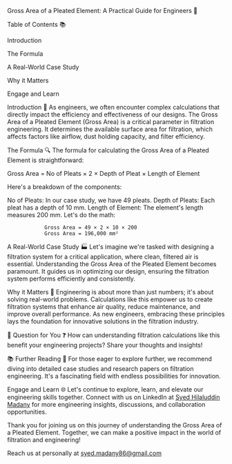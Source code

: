 Gross Area of a Pleated Element: A Practical Guide for Engineers 📐

Table of Contents 📚

Introduction

The Formula

A Real-World Case Study

Why it Matters

Engage and Learn

Introduction 🚀
As engineers, we often encounter complex calculations that directly impact the efficiency and effectiveness of our designs. The Gross Area of a Pleated Element (Gross Area) is a critical parameter in filtration engineering. It determines the available surface area for filtration, which affects factors like airflow, dust holding capacity, and filter efficiency.

The Formula 🔍
The formula for calculating the Gross Area of a Pleated Element is straightforward:

Gross Area = No of Pleats × 2 × Depth of Pleat × Length of Element

Here's a breakdown of the components:

No of Pleats: In our case study, we have 49 pleats.
Depth of Pleats: Each pleat has a depth of 10 mm.
Length of Element: The element's length measures 200 mm.
Let's do the math:

                Gross Area = 49 × 2 × 10 × 200
                Gross Area = 196,000 mm²
            
A Real-World Case Study 🏭
Let's imagine we're tasked with designing a filtration system for a critical application, where clean, filtered air is essential. Understanding the Gross Area of the Pleated Element becomes paramount. It guides us in optimizing our design, ensuring the filtration system performs efficiently and consistently.

Why it Matters 🌟
Engineering is about more than just numbers; it's about solving real-world problems. Calculations like this empower us to create filtration systems that enhance air quality, reduce maintenance, and improve overall performance. As new engineers, embracing these principles lays the foundation for innovative solutions in the filtration industry.

🤔 Question for You ❓
How can understanding filtration calculations like this benefit your engineering projects? Share your thoughts and insights!

📚 Further Reading 📖
For those eager to explore further, we recommend diving into detailed case studies and research papers on filtration engineering. It's a fascinating field with endless possibilities for innovation.

Engage and Learn 🌐
Let's continue to explore, learn, and elevate our engineering skills together. Connect with us on LinkedIn at [Syed Hilaluddin Madany](https://www.linkedin.com/in/s-hilaluddin/) for more engineering insights, discussions, and collaboration opportunities.

Thank you for joining us on this journey of understanding the Gross Area of a Pleated Element. Together, we can make a positive impact in the world of filtration and engineering!

Reach us at personally at syed.madany86@gmail.com

